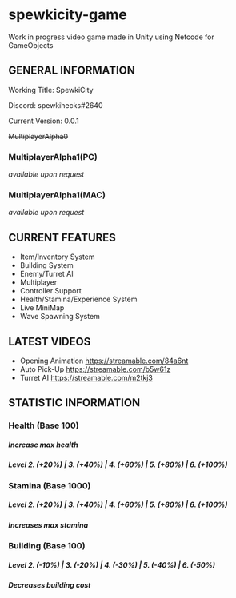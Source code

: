 # spewkicity-game
Work in progress video game made in Unity using Netcode for GameObjects

<b><h2>GENERAL INFORMATION</h2></b>

Working Title: SpewkiCity

Discord: spewkihecks#2640

Current Version: 0.0.1

~~MultiplayerAlpha0~~

<b><h3>MultiplayerAlpha1(PC)</h3></b>

*available upon request*

<b><h3>MultiplayerAlpha1(MAC)</h3></b>

*available upon request*

<b><h2>CURRENT FEATURES</h2></b>

- Item/Inventory System
- Building System
- Enemy/Turret AI
- Multiplayer
- Controller Support
- Health/Stamina/Experience System
- Live MiniMap
- Wave Spawning System

<b><h2>LATEST VIDEOS</h2></b>

- Opening Animation https://streamable.com/84a6nt
- Auto Pick-Up https://streamable.com/b5w61z
- Turret AI https://streamable.com/m2tkj3

<b><h2>STATISTIC INFORMATION</h2></b>

<b><h3>Health (Base 100)</h3></b>

<b><h5>Increase max health</h5></b>

<b><h5>Level 2. (+20%)  |  3. (+40%)  |  4. (+60%)  |  5. (+80%)  |  6. (+100%)</h5></b>

<b><h3>Stamina (Base 1000)</h3></b>

<b><h5>Level 2. (+20%)  |  3. (+40%)  |  4. (+60%)  |  5. (+80%)  |  6. (+100%)</h5></b>

<b><h5>Increases max stamina</h5></b>

<b><h3>Building (Base 100)</h3></b>

<b><h5>Level 2. (-10%)  |  3. (-20%)  |  4. (-30%)  |  5. (-40%)  |  6. (-50%)</h5></b>

<b><h5>Decreases building cost</h5></b>
